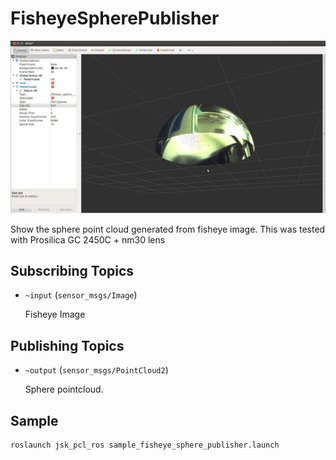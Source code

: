 # FisheyeSpherePublisher
![](images/fisheye_sphere1.png)

Show the sphere point cloud generated from fisheye image.
This was tested with Prosilica GC 2450C + nm30 lens

## Subscribing Topics
* `~input` (`sensor_msgs/Image`)

  Fisheye Image

## Publishing Topics
* `~output` (`sensor_msgs/PointCloud2`)

  Sphere pointcloud.


## Sample

```bash
roslaunch jsk_pcl_ros sample_fisheye_sphere_publisher.launch
```
